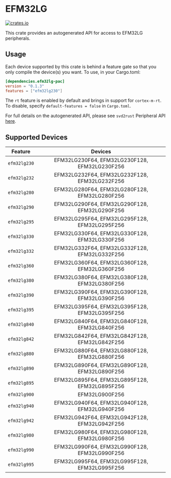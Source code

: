 # EFM32LG
    
[![crates.io](https://img.shields.io/crates/v/efm32lg-pac?label=efm32lg)](https://crates.io/crates/efm32lg-pac)

This crate provides an autogenerated API for access to EFM32LG peripherals.

## Usage

Each device supported by this crate is behind a feature gate so that you only
compile the device(s) you want. To use, in your Cargo.toml:

```toml
[dependencies.efm32lg-pac]
version = "0.1.3"
features = ["efm32lg230"]
```

The `rt` feature is enabled by default and brings in support for `cortex-m-rt`.
To disable, specify `default-features = false` in `Cargo.toml`.

For full details on the autogenerated API, please see `svd2rust` Peripheral API [here].

[here]: https://docs.rs/svd2rust/0.28.0/svd2rust/#peripheral-api

## Supported Devices
| Feature | Devices |
|:-----:|:-------:|
|`efm32lg230`|EFM32LG230F64, EFM32LG230F128, EFM32LG230F256|
|`efm32lg232`|EFM32LG232F64, EFM32LG232F128, EFM32LG232F256|
|`efm32lg280`|EFM32LG280F64, EFM32LG280F128, EFM32LG280F256|
|`efm32lg290`|EFM32LG290F64, EFM32LG290F128, EFM32LG290F256|
|`efm32lg295`|EFM32LG295F64, EFM32LG295F128, EFM32LG295F256|
|`efm32lg330`|EFM32LG330F64, EFM32LG330F128, EFM32LG330F256|
|`efm32lg332`|EFM32LG332F64, EFM32LG332F128, EFM32LG332F256|
|`efm32lg360`|EFM32LG360F64, EFM32LG360F128, EFM32LG360F256|
|`efm32lg380`|EFM32LG380F64, EFM32LG380F128, EFM32LG380F256|
|`efm32lg390`|EFM32LG390F64, EFM32LG390F128, EFM32LG390F256|
|`efm32lg395`|EFM32LG395F64, EFM32LG395F128, EFM32LG395F256|
|`efm32lg840`|EFM32LG840F64, EFM32LG840F128, EFM32LG840F256|
|`efm32lg842`|EFM32LG842F64, EFM32LG842F128, EFM32LG842F256|
|`efm32lg880`|EFM32LG880F64, EFM32LG880F128, EFM32LG880F256|
|`efm32lg890`|EFM32LG890F64, EFM32LG890F128, EFM32LG890F256|
|`efm32lg895`|EFM32LG895F64, EFM32LG895F128, EFM32LG895F256|
|`efm32lg900`|EFM32LG900F256|
|`efm32lg940`|EFM32LG940F64, EFM32LG940F128, EFM32LG940F256|
|`efm32lg942`|EFM32LG942F64, EFM32LG942F128, EFM32LG942F256|
|`efm32lg980`|EFM32LG980F64, EFM32LG980F128, EFM32LG980F256|
|`efm32lg990`|EFM32LG990F64, EFM32LG990F128, EFM32LG990F256|
|`efm32lg995`|EFM32LG995F64, EFM32LG995F128, EFM32LG995F256|
